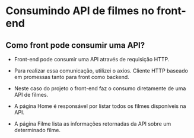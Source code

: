 # Consumindo API de filmes no front-end

## Como front pode consumir uma API?

- Front-end pode consumir uma API através de requisição HTTP.

- Para realizar essa comunicação, utilizei o axios. Cliente HTTP baseado em promessas tanto para front como backend.

- Neste caso do projeto o front-end faz o consumo diretamente de uma API de filmes.

- A página Home é responsável por listar todos os filmes disponíveis na API.

- A página Filme lista as informações retornadas da API sobre um determinado filme.


